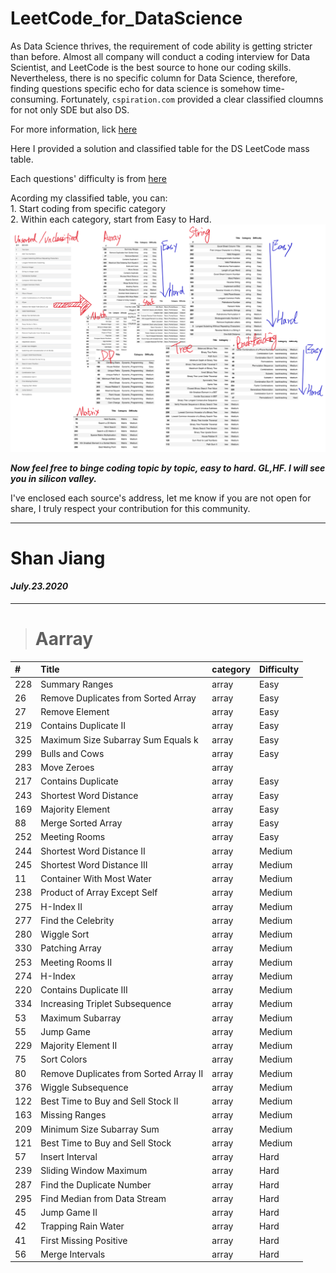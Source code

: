 # LeetCode_for_DataScience

As Data Science thrives, the requirement of code ability is getting stricter than before. Almost all company will conduct a coding interview for Data Scientist, and LeetCode is the best source to hone our coding skills. Nevertheless, there is no specific column for Data Science, therefore, finding questions specific echo for data science is somehow time-consuming. Fortunately, `cspiration.com` provided a clear classified cloumns for not only SDE but also DS.  

For more information, lick [here](https://cspiration.com/leetcodeClassification)


Here I provided a solution and classified table for the DS LeetCode mass table. 

Each questions' difficulty is from [here](https://github.com/grandyang/leetcode)

Acording my classified table, you can:  
	1. Start coding from specific category  
	2. Within each category, start from Easy to Hard.
![](https://raw.githubusercontent.com/shanjiang1994/LeetCode_for_DataScience/master/images/picture.png)

***Now feel free to binge coding topic by topic, easy to hard. GL,HF. I will see you in silicon valley.***



I've enclosed each source's address, let me know if you are not open for share, I truly respect your contribution for this community.



---
# **Shan Jiang**
#### *July.23.2020*
___

> # Aarray

|#| Title| category | Difficulty|
|:-|:----|:---------|:----------|
|228|   Summary Ranges|array|Easy|
|26|    Remove Duplicates from Sorted Array	|array|Easy|
|27	|   Remove Element	|array	|Easy|
|219|	Contains Duplicate II	|array	|Easy|
|325|	Maximum Size Subarray Sum Equals k	|array	|Easy|
|299|	Bulls and Cows	|array	|Easy|
|283|	Move Zeroes	|array|	|Easy|
|217|	Contains Duplicate|	array	|Easy|
|243|	Shortest Word Distance|	array	|Easy|
|169|	Majority Element	|array	|Easy|
|88|	Merge Sorted Array	|array	|Easy|
|252|	Meeting Rooms	|array	|Easy|
|244|	Shortest Word Distance II	|array	|Medium|
|245|	Shortest Word Distance III	|array	|Medium|
|11|	Container With Most Water	|array	|Medium|
|238|	Product of Array Except Self	|array	|Medium|
|275|	H-Index II	|array	|Medium|
|277|	Find the Celebrity	|array	|Medium|
|280|	Wiggle Sort	|array	|Medium|
|330|	Patching Array	|array	|Medium|
|253|	Meeting Rooms II	|array	|Medium|
|274|	H-Index	|array	|Medium|
|220|	Contains Duplicate III	|array	|Medium|
|334|	Increasing Triplet Subsequence	|array	|Medium|
|53|	Maximum Subarray	|array	|Medium
|55|	Jump Game	|array	|Medium|
|229|	Majority Element II	|array	|Medium|
|75|	Sort Colors	|array	|Medium|
|80|	Remove Duplicates from Sorted Array II	|array	|Medium|
|376|	Wiggle Subsequence	|array	|Medium|
|122|	Best Time to Buy and Sell Stock II	|array	|Medium|
|163|	Missing Ranges	|array	|Medium|
|209|	Minimum Size Subarray Sum	|array	|Medium|
|121|	Best Time to Buy and Sell Stock	|array	|Medium|
|57|	Insert Interval	|array	|Hard|
|239|	Sliding Window Maximum	|array	|Hard|
|287|	Find the Duplicate Number	|array	|Hard|
|295|	Find Median from Data Stream	|array	|Hard|
|45|	Jump Game II	|array	|Hard|
|42|	Trapping Rain Water	|array	|Hard|
|41|	First Missing Positive	|array	|Hard|
|56|	Merge Intervals	|array	|Hard|
